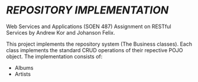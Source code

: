 # *REPOSITORY IMPLEMENTATION*
Web Services and Applications (SOEN 487) Assignment on RESTful Services by Andrew Kor and Johanson Felix.

This project implements the repository system (The Business classes). Each class implements the standard CRUD operations of their repective POJO object. The implementation consists of:
* Albums
* Artists

